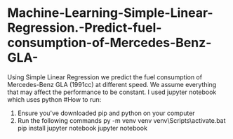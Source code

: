 # Machine-Learning-Simple-Linear-Regression.-Predict-fuel-consumption-of-Mercedes-Benz-GLA-
Using Simple Linear Regression we predict the fuel consumption of Mercedes-Benz GLA (1991cc) at different speed. We assume everything that may affect the performance to be constant.
I used jupyter notebook which uses python
#How to run:
1. Ensure you've downloaded pip and python on your computer
2. Run the following commands
py -m venv venv
venv\Scripts\activate.bat
pip install jupyter notebook
jupyter notebook
